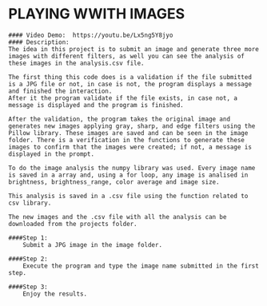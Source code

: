   # PLAYING WWITH IMAGES
    #### Video Demo:  https://youtu.be/Lx5ng5Y8jyo
    #### Description:
    The idea in this project is to submit an image and generate three more images with different filters, as well you can see the analysis of these images in the analysis.csv file.

    The first thing this code does is a validation if the file submitted is a JPG file or not, in case is not, the program displays a message and finished the interaction.
    After it the program validate if the file exists, in case not, a message is displayed and the program is finished.

    After the validation, the program takes the original image and generates new images applying gray, sharp, and edge filters using the Pillow library. These images are saved and can be seen in the image folder. There is a verification in the functions to generate these images to confirm that the images were created; if not, a message is displayed in the prompt.

    To do the image analysis the numpy library was used. Every image name is saved in a array and, using a for loop, any image is analised in brightness, brightness_range, color average and image size.

    This analysis is saved in a .csv file using the function related to csv library.

    The new images and the .csv file with all the analysis can be downloaded from the projects folder.

    ####Step 1:
        Submit a JPG image in the image folder.

    ####Step 2:
        Execute the program and type the image name submitted in the first step.

    ####Step 3:
        Enjoy the results.

